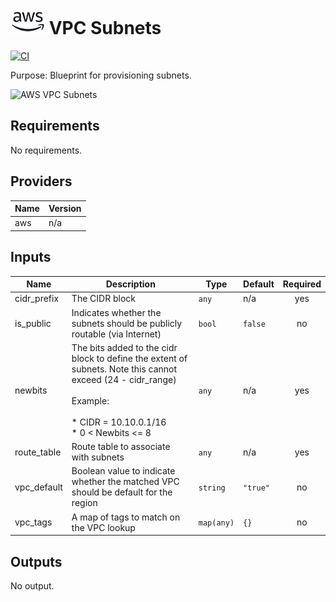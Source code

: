 # ![AWS](aws-logo.png) VPC Subnets

[![CI](https://github.com/figurate/terraform-aws-vpc-subnets/actions/workflows/main.yml/badge.svg)](https://github.com/figurate/terraform-aws-vpc-subnets/actions/workflows/main.yml)

Purpose: Blueprint for provisioning subnets.

![AWS VPC Subnets](aws\_vpc\_subnets.png)

## Requirements

No requirements.

## Providers

| Name | Version |
|------|---------|
| aws | n/a |

## Inputs

| Name | Description | Type | Default | Required |
|------|-------------|------|---------|:--------:|
| cidr\_prefix | The CIDR block | `any` | n/a | yes |
| is\_public | Indicates whether the subnets should be publicly routable (via Internet) | `bool` | `false` | no |
| newbits | The bits added to the cidr block to define the extent of subnets. Note this cannot exceed (24 - cidr\_range)<br><br>Example:<br><br> * CIDR = 10.10.0.1/16<br> * 0 < Newbits <= 8 | `any` | n/a | yes |
| route\_table | Route table to associate with subnets | `any` | n/a | yes |
| vpc\_default | Boolean value to indicate whether the matched VPC should be default for the region | `string` | `"true"` | no |
| vpc\_tags | A map of tags to match on the VPC lookup | `map(any)` | `{}` | no |

## Outputs

No output.

